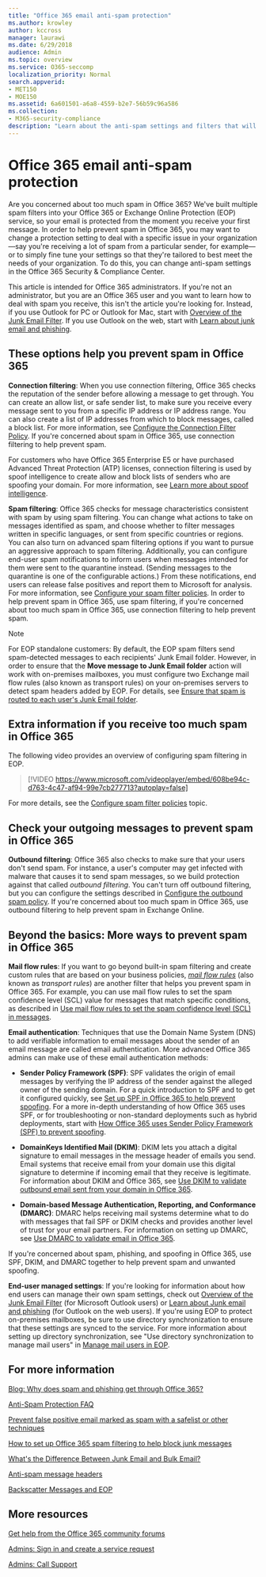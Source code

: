 ```yaml
---
title: "Office 365 email anti-spam protection"
ms.author: krowley
author: kccross
manager: laurawi
ms.date: 6/29/2018
audience: Admin
ms.topic: overview
ms.service: O365-seccomp
localization_priority: Normal
search.appverid:
- MET150
- MOE150
ms.assetid: 6a601501-a6a8-4559-b2e7-56b59c96a586
ms.collection:
- M365-security-compliance
description: "Learn about the anti-spam settings and filters that will help you prevent spam in Exchange Online and Office 365. Getting too much spam in Office 365? You can customize your spam filters and anti-spam policy settings."
---
```


# Office 365 email anti-spam protection

Are you concerned about too much spam in Office 365? We've built multiple spam filters into your Office 365 or Exchange Online Protection (EOP) service, so your email is protected from the moment you receive your first message. In order to help prevent spam in Office 365, you may want to change a protection setting to deal with a specific issue in your organization—say you're receiving a lot of spam from a particular sender, for example—or to simply fine tune your settings so that they're tailored to best meet the needs of your organization. To do this, you can change anti-spam settings in the Office 365 Security &amp; Compliance Center.
  
This article is intended for Office 365 administrators. If you're not an administrator, but you are an Office 365 user and you want to learn how to deal with spam you receive, this isn't the article you're looking for. Instead, if you use Outlook for PC or Outlook for Mac, start with [Overview of the Junk Email Filter](https://support.office.com/article/5ae3ea8e-cf41-4fa0-b02a-3b96e21de089). If you use Outlook on the web, start with [Learn about junk email and phishing](https://support.office.com/article/86c1d76f-4d5a-4967-9647-35665dc17c31).
  
## These options help you prevent spam in Office 365

 **Connection filtering**: When you use connection filtering, Office 365 checks the reputation of the sender before allowing a message to get through. You can create an allow list, or safe sender list, to make sure you receive every message sent to you from a specific IP address or IP address range. You can also create a list of IP addresses from which to block messages, called a block list. For more information, see [Configure the Connection Filter Policy](https://technet.microsoft.com/library/jj200718%28v=exchg.150%29.aspx). If you're concerned about spam in Office 365, use connection filtering to help prevent spam.
  
For customers who have Office 365 Enterprise E5 or have purchased Advanced Threat Protection (ATP) licenses, connection filtering is used by spoof intelligence to create allow and block lists of senders who are spoofing your domain. For more information, see [Learn more about spoof intelligence](https://go.microsoft.com/fwlink/?LinkID=735009).
  
 **Spam filtering**: Office 365 checks for message characteristics consistent with spam by using spam filtering. You can change what actions to take on messages identified as spam, and choose whether to filter messages written in specific languages, or sent from specific countries or regions. You can also turn on advanced spam filtering options if you want to pursue an aggressive approach to spam filtering. Additionally, you can configure end-user spam notifications to inform users when messages intended for them were sent to the quarantine instead. (Sending messages to the quarantine is one of the configurable actions.) From these notifications, end users can release false positives and report them to Microsoft for analysis. For more information, see [Configure your spam filter policies](https://go.microsoft.com/fwlink/p/?LinkId=617147). In order to help prevent spam in Office 365, use spam filtering, if you're concerned about too much spam in Office 365, use connection filtering to help prevent spam.
  
> [!NOTE]
> For EOP standalone customers: By default, the EOP spam filters send spam-detected messages to each recipients' Junk Email folder. However, in order to ensure that the **Move message to Junk Email folder** action will work with on-premises mailboxes, you must configure two Exchange mail flow rules (also known as transport rules) on your on-premises servers to detect spam headers added by EOP. For details, see [Ensure that spam is routed to each user's Junk Email folder](https://technet.microsoft.com/library/jj837173%28v=exchg.150%29.aspx). 
  
## Extra information if you receive too much spam in Office 365

The following video provides an overview of configuring spam filtering in EOP.
  
> [!VIDEO https://www.microsoft.com/videoplayer/embed/608be94c-d763-4c47-af94-99e7cb277713?autoplay=false]
  
For more details, see the [Configure spam filter policies](https://go.microsoft.com/fwlink/p/?LinkId=617147) topic.
  
## Check your outgoing messages to prevent spam in Office 365

 **Outbound filtering**: Office 365 also checks to make sure that your users don't send spam. For instance, a user's computer may get infected with malware that causes it to send spam messages, so we build protection against that called *outbound filtering*. You can't turn off outbound filtering, but you can configure the settings described in [Configure the outbound spam policy](https://technet.microsoft.com/library/jj200737%28v=exchg.150%29.aspx). If you're concerned about too much spam in Office 365, use outbound filtering to help prevent spam in Exchange Online.
  
## Beyond the basics: More ways to prevent spam in Office 365

 **Mail flow rules**: If you want to go beyond built-in spam filtering and create custom rules that are based on your business policies, _[mail flow rules](https://technet.microsoft.com/library/jj919238%28v=exchg.150%29.aspx)_ (also known as _transport rules_) are another filter that helps you prevent spam in Office 365. For example, you can use mail flow rules to set the spam confidence level (SCL) value for messages that match specific conditions, as described in [Use mail flow rules to set the spam confidence level (SCL) in messages](use-mail-flow-rules-to-set-the-spam-confidence-level-scl-in-messages.md).
  
 **Email authentication**: Techniques that use the Domain Name System (DNS) to add verifiable information to email messages about the sender of an email message are called email authentication. More advanced Office 365 admins can make use of these email authentication methods:
  
- **Sender Policy Framework (SPF)**: SPF validates the origin of email messages by verifying the IP address of the sender against the alleged owner of the sending domain. For a quick introduction to SPF and to get it configured quickly, see [Set up SPF in Office 365 to help prevent spoofing](https://technet.microsoft.com/library/dn789058%28v=exchg.150%29.aspx). For a more in-depth understanding of how Office 365 uses SPF, or for troubleshooting or non-standard deployments such as hybrid deployments, start with [How Office 365 uses Sender Policy Framework (SPF) to prevent spoofing](https://technet.microsoft.com/library/mt712724%28v=exchg.150%29.aspx).

- **DomainKeys Identified Mail (DKIM)**: DKIM lets you attach a digital signature to email messages in the message header of emails you send. Email systems that receive email from your domain use this digital signature to determine if incoming email that they receive is legitimate. For information about DKIM and Office 365, see [Use DKIM to validate outbound email sent from your domain in Office 365](https://technet.microsoft.com/library/mt695945%28v=exchg.150%29.aspx).

- **Domain-based Message Authentication, Reporting, and Conformance (DMARC)**: DMARC helps receiving mail systems determine what to do with messages that fail SPF or DKIM checks and provides another level of trust for your email partners. For information on setting up DMARC, see [Use DMARC to validate email in Office 365](https://technet.microsoft.com/library/mt734386%28v=exchg.150%29.aspx).

If you're concerned about spam, phishing, and spoofing in Office 365, use SPF, DKIM, and DMARC together to help prevent spam and unwanted spoofing.
  
 **End-user managed settings**: If you're looking for information about how end users can manage their own spam settings, check out [Overview of the Junk Email Filter](https://go.microsoft.com/fwlink/?LinkId=270065) (for Microsoft Outlook users) or [Learn about Junk email and phishing](https://go.microsoft.com/fwlink/?LinkId=270068) (for Outlook on the web users). If you're using EOP to protect on-premises mailboxes, be sure to use directory synchronization to ensure that these settings are synced to the service. For more information about setting up directory synchronization, see "Use directory synchronization to manage mail users" in [Manage mail users in EOP](https://technet.microsoft.com/library/dn636911%28v=exchg.150%29.aspx).
  
## For more information

[Blog: Why does spam and phishing get through Office 365?](https://go.microsoft.com/fwlink/?LinkId=528179 )
  
[Anti-Spam Protection FAQ](https://technet.microsoft.com/library/jj937231%28v=exchg.150%29.aspx)
  
[Prevent false positive email marked as spam with a safelist or other techniques](prevent-email-from-being-marked-as-spam-0.md)
  
[How to set up Office 365 spam filtering to help block junk messages](reduce-spam-email.md)
  
[What's the Difference Between Junk Email and Bulk Email?](https://technet.microsoft.com/library/dn720441%28v=exchg.150%29.aspx)
  
[Anti-spam message headers](https://technet.microsoft.com/library/dn205071%28v=exchg.150%29.aspx)
  
[Backscatter Messages and EOP](https://technet.microsoft.com/library/dn499795%28v=exchg.150%29.aspx)

## More resources

[Get help from the Office 365 community forums](https://go.microsoft.com/fwlink/p/?LinkId=518605)
  
[Admins: Sign in and create a service request](https://go.microsoft.com/fwlink/p/?LinkId=519124)
  
[Admins: Call Support](https://go.microsoft.com/fwlink/p/?LinkID=518322)
